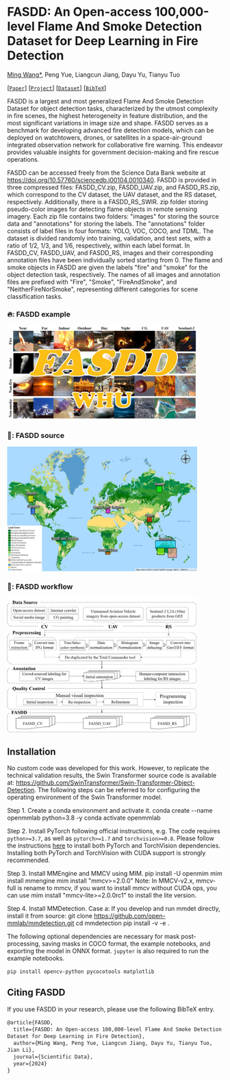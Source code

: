# FASDD: An Open-access 100,000-level Flame And Smoke Detection Dataset for Deep Learning in Fire Detection	

[Ming Wang*](https://github.com/OyamingO), Peng Yue, Liangcun Jiang, Dayu Yu, Tianyu Tuo

[[`Paper`](https://doi.org/10.57760/sciencedb.j00104.00103)] [[`Project`](https://github.com/OyamingO/Fire-And-Smoke-Detection-Dataset)] [[`Dataset`](https://doi.org/10.57760/sciencedb.j00104.00103)] [[`BibTeX`](#Citing-FASDD)]

FASDD is a largest and most generalized Flame And Smoke Detection Dataset for object detection tasks, characterized by the utmost complexity in fire scenes, the highest heterogeneity in feature distribution, and the most significant variations in image size and shape. FASDD serves as a benchmark for developing advanced fire detection models, which can be deployed on watchtowers, drones, or satellites in a space-air-ground integrated observation network for collaborative fire warning. This endeavor provides valuable insights for government decision-making and fire rescue operations. 

FASDD can be accessed freely from the Science Data Bank website at https://doi.org/10.57760/sciencedb.j00104.0010340. FASDD is provided in three compressed files: FASDD_CV.zip, FASDD_UAV.zip, and FASDD_RS.zip, which correspond to the CV dataset, the UAV dataset, and the RS dataset, respectively. Additionally, there is a FASDD_RS_SWIR. zip folder storing pseudo-color images for detecting flame objects in remote sensing imagery. Each zip file contains two folders: "images" for storing the source data and "annotations" for storing the labels. The "annotations" folder consists of label files in four formats: YOLO, VOC, COCO, and TDML. The dataset is divided randomly into training, validation, and test sets, with a ratio of 1/2, 1/3, and 1/6, respectively, within each label format. In FASDD_CV, FASDD_UAV, and FASDD_RS, images and their corresponding annotation files have been individually sorted starting from 0. The flame and smoke objects in FASDD are given the labels "fire" and "smoke" for the object detection task, respectively. The names of all images and annotation files are prefixed with "Fire", "Smoke", "FireAndSmoke", and "NeitherFireNorSmoke", representing different categories for scene classification tasks.





### 🔥: FASDD example
<img src="assets/example.png?raw=true" width="88%" />

### 🚀: FASDD source
<img src="assets/source.png?raw=true" width="88%" />

### 🚀: FASDD workflow
<img src="assets/workflow.png?raw=true" width="88%" />

## Installation
No custom code was developed for this work. However, to replicate the technical validation results, the Swin Transformer source code is available at: https://github.com/SwinTransformer/Swin-Transformer-Object-Detection. The following steps can be referred to for configuring the operating environment of the Swin Transformer model.

Step 1. Create a conda environment and activate it.
conda create --name openmmlab python=3.8 -y
conda activate openmmlab

Step 2. Install PyTorch following official instructions, e.g.
The code requires `python>=3.7`, as well as `pytorch>=1.7` and `torchvision>=0.8`. Please follow the instructions [here](https://pytorch.org/get-started/locally/) to install both PyTorch and TorchVision dependencies. Installing both PyTorch and TorchVision with CUDA support is strongly recommended.

Step 3. Install MMEngine and MMCV using MIM.
pip install -U openmim
mim install mmengine
mim install "mmcv>=2.0.0"
Note: In MMCV-v2.x, mmcv-full is rename to mmcv, if you want to install mmcv without CUDA ops, you can use mim install "mmcv-lite>=2.0.0rc1" to install the lite version.

Step 4. Install MMDetection.
Case a: If you develop and run mmdet directly, install it from source:
git clone https://github.com/open-mmlab/mmdetection.git
cd mmdetection
pip install -v -e .

The following optional dependencies are necessary for mask post-processing, saving masks in COCO format, the example notebooks, and exporting the model in ONNX format. `jupyter` is also required to run the example notebooks.
```
pip install opencv-python pycocotools matplotlib
```

## Citing FASDD

If you use FASDD in your research, please use the following BibTeX entry.

```
@article{FASDD,
  title={FASDD: An Open-access 100,000-level Flame And Smoke Detection Dataset for Deep Learning in Fire Detection},
  author={Ming Wang, Peng Yue, Liangcun Jiang, Dayu Yu, Tianyu Tuo, Jian Li},
  journal={Scientific Data},
  year={2024}
}

```
